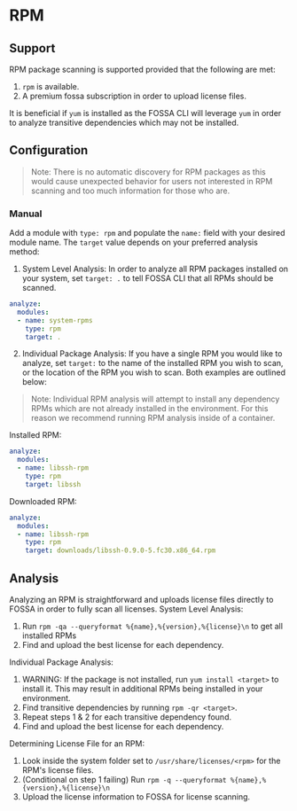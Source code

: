 # RPM

## Support

RPM package scanning is supported provided that the following are met:
1. `rpm` is available.
1. A premium fossa subscription in order to upload license files.

It is beneficial if `yum` is installed as the FOSSA CLI will leverage `yum` in order to analyze transitive dependencies which may not be installed.

## Configuration

> Note: There is no automatic discovery for RPM packages as this would cause unexpected behavior for users not interested in RPM scanning and too much information for those who are.

### Manual

Add a module with `type: rpm` and populate the `name:` field with your desired module name. The `target` value depends on your preferred analysis method:

1. System Level Analysis:
In order to analyze all RPM packages installed on your system, set `target: .` to tell FOSSA CLI that all RPMs should be scanned.
```yaml
analyze:
  modules:
  - name: system-rpms
    type: rpm
    target: .
```

2. Individual Package Analysis:
If you have a single RPM you would like to analyze, set `target:` to the name of the installed RPM you wish to scan, or the location of the RPM you wish to scan. Both examples are outlined below:

> Note: Individual RPM analysis will attempt to install any dependency RPMs which are not already installed in the environment. For this reason we recommend running RPM analysis inside of a container.

Installed RPM:
```yaml
analyze:
  modules:
  - name: libssh-rpm
    type: rpm
    target: libssh
```

Downloaded RPM:
```yaml
analyze:
  modules:
  - name: libssh-rpm
    type: rpm
    target: downloads/libssh-0.9.0-5.fc30.x86_64.rpm
```

## Analysis

Analyzing an RPM is straightforward and uploads license files directly to FOSSA in order to fully scan all licenses. 
System Level Analysis:
1. Run `rpm -qa --queryformat %{name},%{version},%{license}\n` to get all installed RPMs
1. Find and upload the best license for each dependency.

Individual Package Analysis:
1. WARNING: If the package is not installed, run `yum install <target>` to install it. This may result in additional RPMs being installed in your environment.
1. Find transitive dependencies by running `rpm -qr <target>`.
1. Repeat steps 1 & 2 for each transitive dependency found.
1. Find and upload the best license for each dependency.

Determining License File for an RPM:
1. Look inside the system folder set to `/usr/share/licenses/<rpm>` for the RPM's license files.
1. (Conditional on step 1 failing) Run `rpm -q --queryformat %{name},%{version},%{license}\n` 
1. Upload the license information to FOSSA for license scanning.